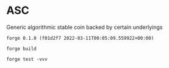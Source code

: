 # ASC

Generic algorithmic stable coin backed by certain underlyings

```
forge 0.1.0 (f01d2f7 2022-03-11T00:05:09.559922+00:00)

forge build

forge test -vvv
```